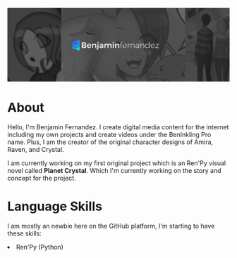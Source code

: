 ![banner](/images/banner.jpeg)

# About
Hello, I'm Benjamin Fernandez. I create digital media content for the internet including my own projects and create videos under the BenInkling Pro name. Plus, I am the creator of the original character designs of Amira, Raven, and Crystal.

I am currently working on my first original project which is an Ren'Py visual novel called **Planet Crystal**. Which I'm currently working on the story and concept for the project.

# Language Skills
I am mostly an newbie here on the GitHub platform, I'm starting to have these skills:
<li>Ren'Py (Python)</li>
